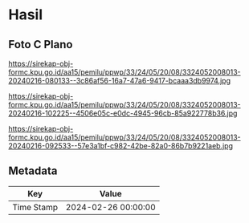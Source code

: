 # Hasil

## Foto C Plano

https://sirekap-obj-formc.kpu.go.id/aa15/pemilu/ppwp/33/24/05/20/08/3324052008013-20240216-080133--3c86af56-16a7-47a6-9417-bcaaa3db9974.jpg

https://sirekap-obj-formc.kpu.go.id/aa15/pemilu/ppwp/33/24/05/20/08/3324052008013-20240216-102225--4506e05c-e0dc-4945-96cb-85a922778b36.jpg

https://sirekap-obj-formc.kpu.go.id/aa15/pemilu/ppwp/33/24/05/20/08/3324052008013-20240216-092533--57e3a1bf-c982-42be-82a0-86b7b9221aeb.jpg


## Metadata

| Key        | Value               |
| ---------- | ------------------- |
| Time Stamp | 2024-02-26 00:00:00 |



